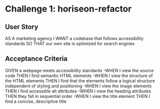 # Challenge 1: horiseon-refactor


## User Story 
AS A marketing agency
I WANT a codebase that follows accessibility standards
SO THAT our own site is optimized for search engines


## Acceptance Criteria
GIVEN a webpage meets accessibility standards
-WHEN I view the source code
THEN I find semantic HTML elements
-WHEN I view the structure of the HTML elements
THEN I find that the elements follow a logical structure independent of styling and positioning
-WHEN I view the image elements
THEN I find accessible alt attributes
-WHEN I view the heading attributes
THEN they fall in sequential order
-WHEN I view the title element
THEN I find a concise, descriptive title
